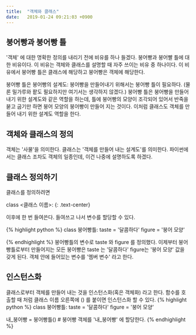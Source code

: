 ```yaml
---
title:  "객체와 클래스"
date:   2019-01-24 09:21:03 +0900
---
```



<h2>붕어빵과 붕어빵 틀</h2>

'객체' 에 대한 명확한 정의를 내리기 전에 비유를 하나 들겠다. 붕어빵과 붕어빨 틀에 대한 비유이다. 이 비유는
객체와 클래스를 설명할 때 자주 쓰이는 비유 중 하나이다. 이 비유에서 붕어빵 틀은 클래스에 해당하고
붕어빵은 객체에 해당한다. 

붕어빵 틀은 붕어빵의 설계도: 붕어빵을 만들어내기 위해서는 붕어빵 틀이 필요하다.
(물론 밀가루와 팥도 필요하지만 여기서는 생각하지 않겠다.) 붕어빵 틀은 붕어빵을 만들어내기 위한 설계도와 같은
역할을 하는데, 틀에 붕어빵의 모양이 조각되어 있어서 반죽을 붇고 굽기만 하면 붕어 모양의 붕어빵이 만들어 지는 것이다. 
이처럼 클래스도 객체를 만들어 내기 위한 설계도 역할을 한다.


<h2>객체와 클래스의 정의</h2>
객체는 '사물'을 의미한다. 
클래스는 '객체를 만들어 내는 설계도'를 의미한다.
파이썬에서는 클래스 조차도 객체의 일종인데, 이건 나중에 설명하도록 하겠다.


<h2>클래스 정의하기</h2>
클래스를 정의하려면 <br> 

class <클래스 이름>:
{: .text-center} 

이후에 한 번 들여쓴다. 들여쓰고 나서 변수를 할당할 수 있다.

{% highlight python %}
class 붕어빵틀:
    taste = '달콤하다'
    figure = '붕어 모양'

{% endhighlight %}
붕어빵틀의 변수로 taste 와 figure 를 정의했다. 이제부터 붕어빵틀로부터 만들어지는 모든 붕어빵은
taste 는 '달콤하다' figure는 '붕어 모양' 값을 갖게 된다. 객체 안에 들어있는 변수를
'멤버 변수' 라고 한다.



<h2>인스턴스화</h2>
클래스로부터 객체를 만들어 내는 것을 인스턴스화(혹은 객체화) 라고 한다.
함수를 호출할 때 처럼 클래스 이름 오른쪽에 () 를 붙이면 인스턴스화 할 수 있다. 
{% highlight python %}
class 붕어빵틀:
    taste = '달콤하다'
    figure = '붕어 모양'

내_붕어빵 = 붕어빵틀() # 붕어빵 객체를 '내_붕어빵' 에 할당한다. 
{% endhighlight %}